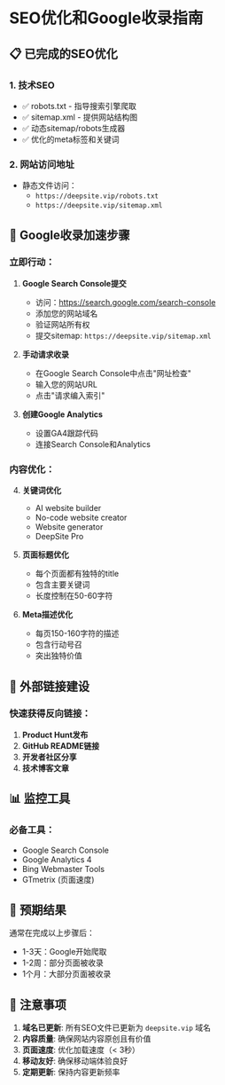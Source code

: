 # SEO优化和Google收录指南

## 📋 已完成的SEO优化

### 1. 技术SEO
- ✅ robots.txt - 指导搜索引擎爬取
- ✅ sitemap.xml - 提供网站结构图
- ✅ 动态sitemap/robots生成器
- ✅ 优化的meta标签和关键词

### 2. 网站访问地址
- 静态文件访问：
  - `https://deepsite.vip/robots.txt`
  - `https://deepsite.vip/sitemap.xml`

## 🚀 Google收录加速步骤

### 立即行动：

1. **Google Search Console提交**
   - 访问：https://search.google.com/search-console
   - 添加您的网站域名
   - 验证网站所有权
   - 提交sitemap: `https://deepsite.vip/sitemap.xml`

2. **手动请求收录**
   - 在Google Search Console中点击"网址检查"
   - 输入您的网站URL
   - 点击"请求编入索引"

3. **创建Google Analytics**
   - 设置GA4跟踪代码
   - 连接Search Console和Analytics

### 内容优化：

4. **关键词优化**
   - AI website builder
   - No-code website creator
   - Website generator
   - DeepSite Pro

5. **页面标题优化**
   - 每个页面都有独特的title
   - 包含主要关键词
   - 长度控制在50-60字符

6. **Meta描述优化**
   - 每页150-160字符的描述
   - 包含行动号召
   - 突出独特价值

## 🔗 外部链接建设

### 快速获得反向链接：
1. **Product Hunt发布**
2. **GitHub README链接**
3. **开发者社区分享**
4. **技术博客文章**

## 📊 监控工具

### 必备工具：
- Google Search Console
- Google Analytics 4
- Bing Webmaster Tools
- GTmetrix (页面速度)

## 🎯 预期结果

通常在完成以上步骤后：
- 1-3天：Google开始爬取
- 1-2周：部分页面被收录
- 1个月：大部分页面被收录

## 📝 注意事项

1. **域名已更新**: 所有SEO文件已更新为 `deepsite.vip` 域名
2. **内容质量**: 确保网站内容原创且有价值
3. **页面速度**: 优化加载速度（< 3秒）
4. **移动友好**: 确保移动端体验良好
5. **定期更新**: 保持内容更新频率 